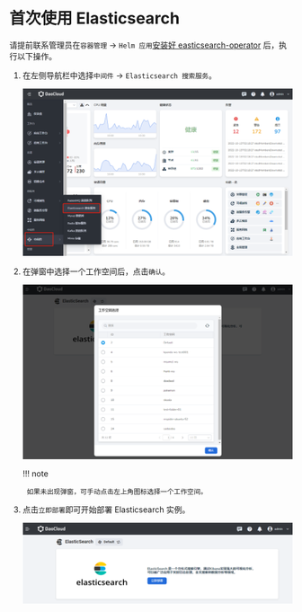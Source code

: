 # 首次使用 Elasticsearch

请提前联系管理员在`容器管理` -> `Helm 应用`[安装好 easticsearch-operator](./install.md) 后，执行以下操作。

1. 在左侧导航栏中选择`中间件` -> `Elasticsearch 搜索服务`。

    ![](../images/login01.png)

2. 在弹窗中选择一个工作空间后，点击`确认`。

    ![](../images/login02.png)

    !!! note
    
        如果未出现弹窗，可手动点击左上角图标选择一个工作空间。

3. 点击`立即部署`即可开始部署 Elasticsearch 实例。

    ![](../images/login03.png)
    
